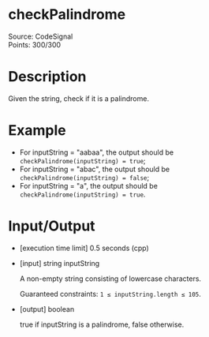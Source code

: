# checkPalindrome
Source: CodeSignal <br>
Points: 300/300

# Description

Given the string, check if it is a palindrome.

# Example

* For inputString = "aabaa", the output should be
  `checkPalindrome(inputString) = true`;
* For inputString = "abac", the output should be
  `checkPalindrome(inputString) = false`;
* For inputString = "a", the output should be
  `checkPalindrome(inputString) = true`.

# Input/Output

* [execution time limit] 0.5 seconds (cpp)

* [input] string inputString

  A non-empty string consisting of lowercase characters.

  Guaranteed constraints:
  `1 ≤ inputString.length ≤ 105`.

* [output] boolean

  true if inputString is a palindrome, false otherwise.
